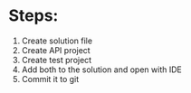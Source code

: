 # Steps:

1. Create solution file
2. Create API project
3. Create test project
4. Add both to the solution and open with IDE
5. Commit it to git